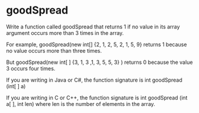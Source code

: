 # goodSpread
Write a function called goodSpread that returns 1 if no value in its array argument occurs more than 3 times in the array.

For example, goodSpread(new int[] {2, 1, 2, 5, 2, 1, 5, 9} returns 1 because no value occurs more than three times.

But goodSpread(new int[ ] {3, 1, 3 ,1, 3, 5, 5, 3} ) returns 0 because the value 3 occurs four times.

If you are writing in Java or C#, the function signature is
   int goodSpread (int[ ] a)

If you are writing in C or C++, the function signature is
   int goodSpread  (int a[ ], int len) where len is the number of elements in the array.
